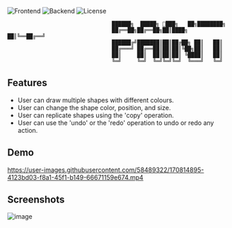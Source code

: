![Frontend](https://img.shields.io/badge/Frontend-Vue.js%20-green.svg)
![Backend](https://img.shields.io/badge/Backend-SpringBoot%20-orange.svg)
![License](https://img.shields.io/badge/license-Apache_2.0-red.svg)


                                     ██████╗  █████╗ 🎨███╗   ██╗████████╗
                                     ██╔══██╗██╔══██╗██║████╗  ██║╚══██╔══╝
                                     ██████╔╝███████║██║██╔██╗ ██║   ██║   
                                     ██╔═══╝ ██╔══██║██║██║╚██╗██║   ██║   
                                     ██║     ██║  ██║██║██║ ╚████║   ██║   
                                     ╚═╝     ╚═╝  ╚═╝╚═╝╚═╝  ╚═══╝   ╚═╝   
                                           

## Features
  * User can draw multiple shapes with different colours.
  * User can change the shape color, position, and size.
  * User can replicate shapes using the 'copy' operation.
  * User can use the 'undo' or the 'redo' operation to undo or redo any action. 

## Demo
https://user-images.githubusercontent.com/58489322/170814895-4123bd03-f8a1-45f1-b149-66671159e674.mp4



## Screenshots
![image](https://user-images.githubusercontent.com/58489322/169411182-a52e0fa0-79fa-4965-ae8e-7742dbe13ed4.png)
